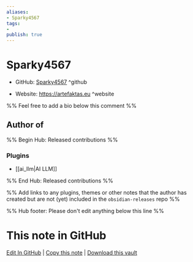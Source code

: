 ```yaml
---
aliases:
- Sparky4567
tags:
- 
publish: true
---
```


# Sparky4567

- GitHub: [Sparky4567](https://github.com/Sparky4567/) ^github
<!-- - Discord: `@` ^discord-->
- Website: <https://artefaktas.eu> ^website
<!-- - [[Publish sites|Publish site]]: <https://> ^publish-->

%% Feel free to add a bio below this comment %%


## Author of

%% Begin Hub: Released contributions %%
### Plugins
- [[ai_llm|AI LLM]]

%% End Hub: Released contributions %%

%% Add links to any plugins, themes or other notes that the author has created but are not (yet) included in the `obsidian-releases` repo %%

<!--
### Unlisted plugins
-->

<!--
### Others
-->

<!--
## Sponsor this author
-->

<!-- - [[GitHub sponsors]]: [Sponsor @Sparky4567 on GitHub Sponsors](https://github.com/sponsors/Sparky4567) ^github-sponsor-->
<!-- - [[Buy me a coffee]]: <https://> ^buy-me-a-coffee-->
<!-- - [[PayPal]]: <https://> ^paypal-->
<!-- - [[Patreon]]: <https://> ^patreon-->

<!--
## Follow this author
-->

<!-- - [[YouTube Channels|On YouTube]]: <https://> ^youtube-->
<!-- - Twitter: <https://> ^twitter-->
<!-- - ... -->

%% Hub footer: Please don't edit anything below this line %%

# This note in GitHub

<span class="git-footer">[Edit In GitHub](https://github.dev/obsidian-community/obsidian-hub/blob/main/01%20-%20Community/People/Sparky4567.md "git-hub-edit-note") | [Copy this note](https://raw.githubusercontent.com/obsidian-community/obsidian-hub/main/01%20-%20Community/People/Sparky4567.md "git-hub-copy-note") | [Download this vault](https://github.com/obsidian-community/obsidian-hub/archive/refs/heads/main.zip "git-hub-download-vault") </span>
